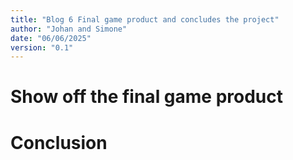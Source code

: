 ```yaml
---
title: "Blog 6 Final game product and concludes the project"
author: "Johan and Simone"
date: "06/06/2025"
version: "0.1"
---
```


# Show off the final game product


# Conclusion
